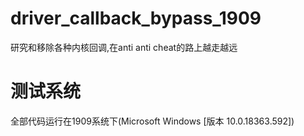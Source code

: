 # driver_callback_bypass_1909
研究和移除各种内核回调,在anti anti cheat的路上越走越远

# 测试系统
全部代码运行在1909系统下(Microsoft Windows [版本 10.0.18363.592])
